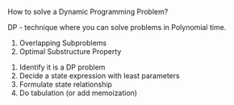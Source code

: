 How to solve a Dynamic Programming Problem?

DP - technique where you can solve problems in Polynomial time. 

1. Overlapping Subproblems
2. Optimal Substructure Property

1) Identify it is a DP problem
2) Decide a state expression with least parameters
3) Formulate state relationship
4) Do tabulation (or add memoization)


